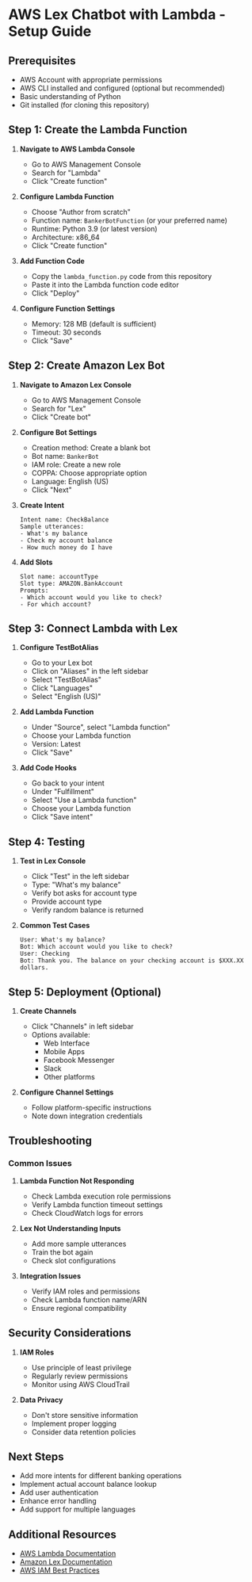 # AWS Lex Chatbot with Lambda - Setup Guide

## Prerequisites

- AWS Account with appropriate permissions
- AWS CLI installed and configured (optional but recommended)
- Basic understanding of Python
- Git installed (for cloning this repository)

## Step 1: Create the Lambda Function

1. **Navigate to AWS Lambda Console**

   - Go to AWS Management Console
   - Search for "Lambda"
   - Click "Create function"

2. **Configure Lambda Function**

   - Choose "Author from scratch"
   - Function name: `BankerBotFunction` (or your preferred name)
   - Runtime: Python 3.9 (or latest version)
   - Architecture: x86_64
   - Click "Create function"

3. **Add Function Code**

   - Copy the `lambda_function.py` code from this repository
   - Paste it into the Lambda function code editor
   - Click "Deploy"

4. **Configure Function Settings**
   - Memory: 128 MB (default is sufficient)
   - Timeout: 30 seconds
   - Click "Save"

## Step 2: Create Amazon Lex Bot

1. **Navigate to Amazon Lex Console**

   - Go to AWS Management Console
   - Search for "Lex"
   - Click "Create bot"

2. **Configure Bot Settings**

   - Creation method: Create a blank bot
   - Bot name: `BankerBot`
   - IAM role: Create a new role
   - COPPA: Choose appropriate option
   - Language: English (US)
   - Click "Next"

3. **Create Intent**

   ```
   Intent name: CheckBalance
   Sample utterances:
   - What's my balance
   - Check my account balance
   - How much money do I have
   ```

4. **Add Slots**
   ```
   Slot name: accountType
   Slot type: AMAZON.BankAccount
   Prompts:
   - Which account would you like to check?
   - For which account?
   ```

## Step 3: Connect Lambda with Lex

1. **Configure TestBotAlias**

   - Go to your Lex bot
   - Click on "Aliases" in the left sidebar
   - Select "TestBotAlias"
   - Click "Languages"
   - Select "English (US)"

2. **Add Lambda Function**

   - Under "Source", select "Lambda function"
   - Choose your Lambda function
   - Version: Latest
   - Click "Save"

3. **Add Code Hooks**
   - Go back to your intent
   - Under "Fulfillment"
   - Select "Use a Lambda function"
   - Choose your Lambda function
   - Click "Save intent"

## Step 4: Testing

1. **Test in Lex Console**

   - Click "Test" in the left sidebar
   - Type: "What's my balance"
   - Verify bot asks for account type
   - Provide account type
   - Verify random balance is returned

2. **Common Test Cases**
   ```
   User: What's my balance?
   Bot: Which account would you like to check?
   User: Checking
   Bot: Thank you. The balance on your checking account is $XXX.XX dollars.
   ```

## Step 5: Deployment (Optional)

1. **Create Channels**

   - Click "Channels" in left sidebar
   - Options available:
     - Web Interface
     - Mobile Apps
     - Facebook Messenger
     - Slack
     - Other platforms

2. **Configure Channel Settings**
   - Follow platform-specific instructions
   - Note down integration credentials

## Troubleshooting

### Common Issues

1. **Lambda Function Not Responding**

   - Check Lambda execution role permissions
   - Verify Lambda function timeout settings
   - Check CloudWatch logs for errors

2. **Lex Not Understanding Inputs**

   - Add more sample utterances
   - Train the bot again
   - Check slot configurations

3. **Integration Issues**
   - Verify IAM roles and permissions
   - Check Lambda function name/ARN
   - Ensure regional compatibility

## Security Considerations

1. **IAM Roles**

   - Use principle of least privilege
   - Regularly review permissions
   - Monitor using AWS CloudTrail

2. **Data Privacy**
   - Don't store sensitive information
   - Implement proper logging
   - Consider data retention policies

## Next Steps

- Add more intents for different banking operations
- Implement actual account balance lookup
- Add user authentication
- Enhance error handling
- Add support for multiple languages

## Additional Resources

- [AWS Lambda Documentation](https://docs.aws.amazon.com/lambda/)
- [Amazon Lex Documentation](https://docs.aws.amazon.com/lex/)
- [AWS IAM Best Practices](https://docs.aws.amazon.com/IAM/latest/UserGuide/best-practices.html)
